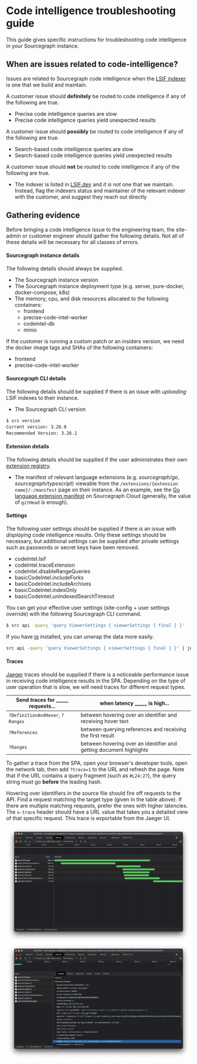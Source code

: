 # Code intelligence troubleshooting guide

This guide gives specific instructions for troubleshooting code intelligence in your Sourcegraph instance.

## When are issues related to code-intelligence?


Issues are related to Sourcegraph code intelligence when the [LSIF indexer](./indexers.md) is one that we build and maintain.

A customer issue should **definitely** be routed to code intelligence if any of the following are true.

- Precise code intelligence queries are slow
- Precise code intelligence queries yield unexpected results

A customer issue should **possibly** be routed to code intelligence if any of the following are true.

- Search-based code intelligence queries are slow
- Search-based code intelligence queries yield unexpected results

A customer issue should **not** be routed to code intelligence if any of the following are true.

- The indexer is listed in [LSIF.dev](https://lsif.dev/) and _it is not_ one that we maintain. Instead, flag the indexers status and maintainer of the relevant indexer with the customer, and suggest they reach out directly

## Gathering evidence

Before bringing a code intelligence issue to the engineering team, the site-admin or customer engineer should gather the following details. Not all of these details will be necessary for all classes of errors.

#### Sourcegraph instance details

The following details should always be supplied.

- The Sourcegraph instance version
- The Sourcegraph instance deployment type (e.g. server, pure-docker, docker-compose, k8s)
- The memory, cpu, and disk resources allocated to the following containers:
  - frontend
  - precise-code-intel-worker
  - codeintel-db
  - minio

If the customer is running a custom patch or an insiders version, we need the docker image tags and SHAs of the following containers:

- frontend
- precise-code-intel-worker

#### Sourcegraph CLI details

The following details should be supplied if there is an issue with _uploading_ LSIF indexes to their instance.

- The Sourcegraph CLI version

```bash
$ src version
Current version: 3.26.0
Recommended Version: 3.26.1
```

#### Extension details

The following details should be supplied if the user administrates their own [extension registry](../../admin/extensions/index.md).

- The manifest of relevant language extensions (e.g. _sourcegraph/go_, _sourcegraph/typescript_) viewable from the `/extensions/{extension name}/-/manifest` page on their instance. As an example, see the [Go language extension manifest](https://sourcegraph.com/extensions/sourcegraph/go/-/manifest) on Sourcegraph Cloud (generally, the value of `gitHead` is enough).

#### Settings

The following user settings should be supplied if there is an issue with _displaying_ code intelligence results. Only these settings should be necessary, but additional settings can be supplied after private settings such as passwords or secret keys have been removed.

- codeIntel.lsif
- codeIntel.traceExtension
- codeIntel.disableRangeQueries
- basicCodeIntel.includeForks
- basicCodeIntel.includeArchives
- basicCodeIntel.indexOnly
- basicCodeIntel.unindexedSearchTimeout

You can get your effective user settings (site-config + user settings override) with the following Sourcegraph CLI command.

```bash
$ src api -query 'query ViewerSettings { viewerSettings { final } }'
```

If you have [jq](https://stedolan.github.io/jq/) installed, you can unwrap the data more easily.

```bash
src api -query 'query ViewerSettings { viewerSettings { final } }' | jq -r '.data.viewerSettings.final' | jq
```

#### Traces

[Jaeger](https://docs.sourcegraph.com/admin/observability/tracing) traces should be supplied if there is a noticeable performance issue in receiving code intelligence results in the SPA. Depending on the type of user operation that is slow, we will need traces for different request types.

| Send traces for _____ requests... | when latency _____ is high...                                       |
| --------------------------------- | ------------------------------------------------------------------- |
| `?DefinitionAndHover`, `?Ranges`  | between hovering over an identifier and receiving hover text        |
| `?References`                     | between querying references and receiving the first result          |
| `?Ranges`                         | between hovering over an identifier and getting document highlights |

To gather a trace from the SPA, open your browser's developer tools, open the network tab, then add `?trace=1` to the URL and refresh the page. Note that if the URL contains a query fragment (such as `#L24:27`), the query string must go **before** the leading hash.

Hovering over identifiers in the source file should fire off requests to the API. Find a request matching the target type (given in the table above). If there are multiple matching requests, prefer the ones with higher latencies. The `x-trace` header should have a URL value that takes you a detailed view of that specific request. This trace is exportable from the Jaeger UI.

![Network waterfall](../img/network-waterfall.png)
![Request headers](../img/network-description.png)
